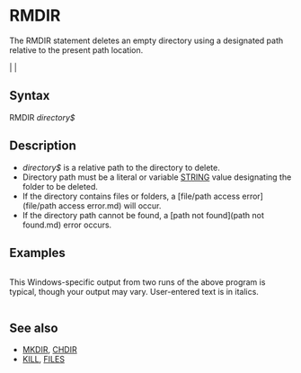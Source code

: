 # RMDIR

The RMDIR statement deletes an empty directory using a designated path relative to the present path location.

  

|  |

## Syntax

RMDIR *directory$*
  

## Description

* *directory$* is a relative path to the directory to delete.
* Directory path must be a literal or variable [STRING](STRING.md) value designating the folder to be deleted.
* If the directory contains files or folders, a [file/path access error](file/path access error.md) will occur.
* If the directory path cannot be found, a [path not found](path not found.md) error occurs.

  

## Examples

```   [ON ERROR GOTO](ON ERROR GOTO.md) ErrorHandler  DO  ERRcode = 0  [INPUT](INPUT.md) "Enter path and name of directory to delete: "; directory$  IF [LEN](LEN.md)(directory$) THEN      'valid user entry or quits    RMDIR directory$    'removes empty folder without a prompt    IF ERRcode = 0 THEN PRINT "Folder "; directory$; " removed."  END IF  LOOP UNTIL ERRcode = 0 OR LEN(directory$) = 0 [SYSTEM](SYSTEM.md)   ErrorHandler: ERRcode = [ERR](ERR.md)    'get error code returned [SELECT CASE](SELECT CASE.md) ERRcode [CASE](CASE.md) 75     [PRINT](PRINT.md) directory$ + " is not empty!" [CASE](CASE.md) 76     [PRINT](PRINT.md) directory$ + " does not exist!" [CASE ELSE](CASE ELSE.md)     [PRINT](PRINT.md) "Error"; ERRcode; "attempting to delete " + directory$ [END SELECT](END SELECT.md) [PRINT](PRINT.md) [RESUME NEXT](RESUME NEXT.md)   
```

This Windows-specific output from two runs of the above program is typical, though your output may vary. User-entered text is in italics.

```   Enter path and name of directory to delete: *Some\Folder\That\Doesnt\Exist* Some\folder\That\Doesnt\Exist does not exist!  Enter path and name of directory to delete: *C:\temp* C:\temp is not empty!   
```

  

## See also

* [MKDIR](MKDIR.md), [CHDIR](CHDIR.md)
* [KILL](KILL.md), [FILES](FILES.md)

  
